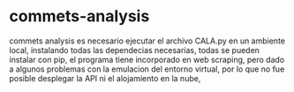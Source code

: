# commets-analysis
commets analysis
es necesario ejecutar el archivo CALA.py en un ambiente local, instalando todas las dependecias necesarias, todas se pueden instalar con pip, el programa tiene incorporado en web scraping, pero dado a algunos problemas con la emulacion del entorno virtual, por lo que no fue posible desplegar la API ni el alojamiento en la nube, 
